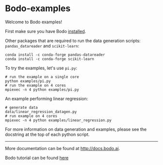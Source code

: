 # Bodo-examples

Welcome to Bodo examples!

First make sure you have Bodo [installed](http://docs.bodo.ai/latest/source/install.html).

Other packages that are required to run the data generation scripts: `pandas_datareader` and `scikit-learn`:
	
	conda install -c conda-forge pandas-datareader
	conda install -c conda-forge scikit-learn

To try the examples, let's use `pi.py`:

    # run the example on a single core
    python examples/pi.py
    # run the example on 4 cores
    mpiexec -n 4 python examples/pi.py
 
An example performing linear regression:

	# generate data
	data/linear_regression_datagen.py
	# run example on 4 cores
	mpiexec -n 4 python examples/linear_regression.py

For more information on data generation and examples, please see the docstring at the top of each python script.

_________________________
More documentation can be found at http://docs.bodo.ai.

Bodo tutorial can be found [here](https://github.com/Bodo-inc/Bodo-tutorial)
